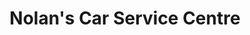 ---
title: "Nolan's Car Service Centre"
url: /dublin/nolans-car-service-centre/
shop: Autowerkstatt
---